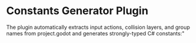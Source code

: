 # Constants Generator Plugin

The plugin automatically extracts input actions, collision layers, and group names from project.godot and generates strongly-typed C# constants:"
